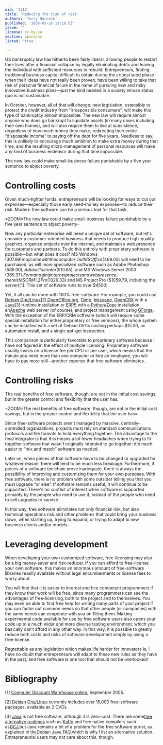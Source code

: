 ```yaml
---
nid: '1312'
title: 'Reducing the risk of risk'
authors: 'Terry Hancock'
published: '2005-09-26 11:16:53'
issue: ''
license: cc-by-sa
section: opinions
listed: 'true'

---
```

US bankruptcy law has hitherto been fairly liberal, allowing people to restart their lives after a financial collapse by legally eliminating debts and leaving the individual with sufficient resources to rebuild. Entrepreneurs, finding traditional business capital difficult to obtain during the critical seed phase when their ideas have not really been proven, have been willing to take that risk of personal financial failure in the name of pursuing new and risky innovative business plans—just the kind needed in a society whose status quo is not sustainable.

In October, however, all of that will change: new legislation, ostensibly to protect the credit industry from “irresponsible consumers”, will make this type of bankruptcy almost impossible. The new law will require almost anyone who does go bankrupt to liquidate assets (in many cases including their own homes), and will also require them to live at subsistence, regardless of how much money they make, redirecting their entire “disposable income” to paying off the debt for five years. Needless to say, this is unlikely to encourage much ambition to make extra money during that time, and the resulting micro-management of personal resources will make any kind of business endeavor during that time impossible.

The new law could make small-business failure punishable by a five year sentence to abject poverty.


# Controlling costs

Given much-tighter funds, entrepreneurs will be looking for ways to cut out expenses—especially those early seed-money expenses—to reduce their risk. Modern free software can be a serious tool for that task.


=ZOOM=The new law could make small-business failure punishable by a five year sentence to abject poverty=

Now any particular enterprise will need a unique set of software, but let's consider a customer-oriented business that needs to produce high-quality graphics, organize projects over the internet, and maintain a web presence for customers and partners. To do this entirely with proprietary software is possible—but what does it cost? MS Windows ($307.99) may come with the computer, but MS Office ($469.00) will need to be purchased, as will more specialized software such as Adobe Photoshop ($589.00), Adobe Illustrator ($510.65), and MS Windows Server 2003 ($389.37). For managing internet projects and web presence, there is MS CRM 1.2 Pro ($1329.33) and MS Project Pro ($1059.79, including the server)[1]. This set of software runs to over $4500!

Yet, it all can be done with 100% free-software. For example, you could use [Debian Gnu/Linux](http://www.debian.org)[2],[OpenOffice.org](http://www.openoffice.org/), [Gimp](http://www.gimp.org), [Inkscape](), [OpenCRX](http://opencrx.sf.net) with a [Java](http://java.sun.com/)[3] runtime installation or [ERP5](http://www.erp5.org/) with a [Python](http://www.python.org)/[Zope](http://www.zope.org) installation, an[Apache](http://www.apache.org/) web server (of course), and project management using [GForge](http://gforge.org/). With the exception of the ERP/CRM software (which will require some special installation for either proprietary or free versions), the whole system can be installed with a set of Debian DVDs costing perhaps $15.00, an automated install, and a single apt-get instruction.

This comparison is particularly favorable to proprietary software because I have not figured in the effect of multiple licensing. Proprietary software usually insists on a license fee per CPU or per user, which means that the minute you need more than one computer or hire an employee, you will have to pay more still—another expense that free software eliminates.


# Controlling risks

The real benefits of free software, though, are not in the initial cost savings, but in the greater control and flexibility that the user has.


=ZOOM=The real benefits of free software, though, are not in the initial cost savings, but in the greater control and flexibility that the user has=

Since free-software projects aren't managed by massive, centrally-controlled organizations, projects must rely on standard communications protocols and file formats to hold everything together. The advantage to the final integrator is that this means a lot fewer headaches when trying to fit together software that wasn't originally intended to go together: it's much easier to “mix and match” software as needed.

Later on, when pieces of that software have to be changed or upgraded for whatever reason, there will tend to be much less breakage. Furthermore, if pieces of a software toolchain prove inadequate, there is always the possibility of improving and customizing them for your own purposes. With free software, there is no problem with some outsider telling you that you must upgrade “or else”. If software remains useful, it will continue to be supported. There's no conflict of interest when software is supported primarily by the people who need to use it, instead of the people who need to sell upgrades to survive.

In this way, free software eliminates not only financial risk, but also technical operations risk and other problems that could bring your business down, when starting up, trying to expand, or trying to adapt to new business clients and/or models.


# Leveraging development

When developing your own customized software, free-licensing may also be a big money-saver and risk-reducer. If you can afford to free-license your own software, this makes an enormous amount of free-software libraries readily available without legal encumberments or license fees to worry about.

You will find that it is easier to interest and hire competent programmers if they know their work will be free, since many programmers can see the advantages of free-licensing, both to the project and to themselves. You may even be able to find free help for writing many parts of your project if you can factor out common needs so that other people (or companies) with the same needs can cooperate with you on filling them. Making experimental code available for use by free software users also opens your code up to a much wider and more diverse testing environment, which you basically can't afford in any other way. In this way, it is possible to greatly reduce both costs and risks of software development simply by using a free-license.

Regrettable as any legislation which makes life harder for innovators is, I have no doubt that entrepreneurs will adapt to these new rules as they have in the past, and free software is one tool that should not be overlooked!


# Bibliography

[1]  [Computer Discount Warehouse online](http://www.cdw.com), September 2005.

[2]  [Debian Gnu/Linux](http://www.debian.org) currently includes over 15,000 free-software packages, available as 2 DVDs.

[3]  [Java](http://java.sun.com/) is not free software, although it is zero-cost. There are some[free alternative runtimes](http://viva.sourceforge.net/) such as [Kaffe](http://www.kaffe.org/) and free native compilers such as[GCJ](http://gcc.gnu.org/java/),but Java remains a bit of a problem for the free software purist, as explained in the[Debian Java FAQ](http://www.debian.org/doc/manuals/debian-java-faq/),which is why I list an alternative solution.  Entrepreneurial users may not care about this, though.


